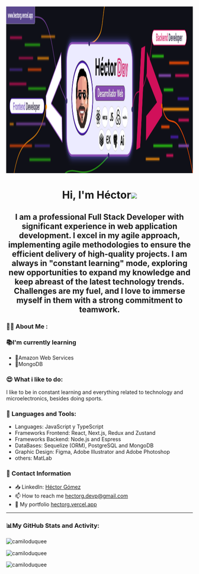 <p align="center">
  <img
    style="width: auto; height: 450px"
    src="https://github.com/camiloduquee/camiloduquee/blob/main/Background-GitHub.png"
  />
</p>
<h1 align="center">
  Hi, I'm Héctor<img
    width="30px"
    src="https://raw.githubusercontent.com/iampavangandhi/iampavangandhi/master/gifs/Hi.gif"
  />
</h1>
<h2 font-size="40" align="center">
  I am a professional Full Stack Developer with significant experience in web application development. I excel in my agile approach, implementing agile methodologies to ensure the efficient delivery of high-quality projects. I am always in "constant learning" mode, exploring new opportunities to expand my knowledge and keep abreast of the latest technology trends. Challenges are my fuel, and I love to immerse myself in them with a strong commitment to teamwork.
</h2>

<div>
  <h3 style="font-weight: bold">👨‍💻 About Me :</h3>
  <div>
    <h3>📚I'm currently learning</h3>
    <ul>
      <li>🌱Amazon Web Services</li>
      <li>🌱MongoDB</li>
    </ul>
  </div>
  <div>
    <h3>😍 What i like to do:</h3>
    <p align="left"> I like to be in constant learning and everything related to technology
        and microelectronics, besides doing sports.
    </p>
  </div>
</div>
<div>
  <h3 align="left">🔨 Languages and Tools:</h3>
<ul>
  <li>Languages: JavaScript y TypeScript</li>
  <li>Frameworks Frontend: React, Next.js, Redux and Zustand </li>
  <li>Frameworks Backend: Node.js and Espress </li>
  <li>DataBases: Sequelize (ORM), PostgreSQL and MongoDB</li>
  <li>Graphic Design: Figma, Adobe Illustrator and Adobe Photoshop</li>
  <li>others: MatLab</li>
</ul>
</div>
  <div>
    <h3>📲 Contact Information</h3>
    <ul>
      <li>📥 LinkedIn: <a href="https://www.linkedin.com/in/héctor-gómez-0a1075287" target="_blank" rel="noreferrer">Héctor Gómez</a></li>
      <li>📫 How to reach me <a className="underline" href="mailto:hectorg.devp@gmail.com">hectorg.devp@gmail.com</a></li>
      <li>💎 My portfolio <a href="https://hectorg.vercel.app" target="_blank"
    rel="noreferrer">hectorg.vercel.app</a></li>
    </ul>
  </div>
<hr>
<div>
  <h3 align="left">📊My GitHub Stats and Activity:</h3>
        <p>
    <img
      align="center"
      src="https://github-readme-streak-stats.herokuapp.com/?user=camiloduquee&"
      alt="camiloduquee"
    />
  </p>
  <p>
    <img
      align="center"
      src="https://github-readme-stats.vercel.app/api?username=camiloduquee&show_icons=true&locale=en"
      alt="camiloduquee"
    />
  </p>
</div>
<div>
  <p>
    <img
      align="left"
      src="https://github-readme-stats.vercel.app/api/top-langs?username=camiloduquee&show_icons=true&locale=en&layout=compact"
      alt="camiloduquee"
    />
  </p>
</div>
